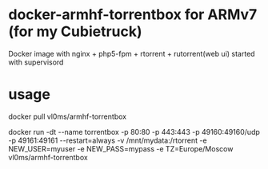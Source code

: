 # docker-armhf-torrentbox for ARMv7 (for my Cubietruck)
Docker image with nginx + php5-fpm + rtorrent + rutorrent(web ui) started with supervisord

# usage
docker pull vl0ms/armhf-torrentbox

docker run -dt --name torrentbox -p 80:80 -p 443:443 -p 49160:49160/udp -p 49161:49161 --restart=always -v /mnt/mydata:/rtorrent -e NEW_USER=myuser -e NEW_PASS=mypass -e TZ=Europe/Moscow vl0ms/armhf-torrentbox
